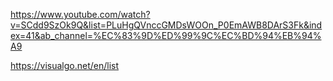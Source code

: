 https://www.youtube.com/watch?v=SCdd9SzOk9Q&list=PLuHgQVnccGMDsWOOn_P0EmAWB8DArS3Fk&index=41&ab_channel=%EC%83%9D%ED%99%9C%EC%BD%94%EB%94%A9

https://visualgo.net/en/list